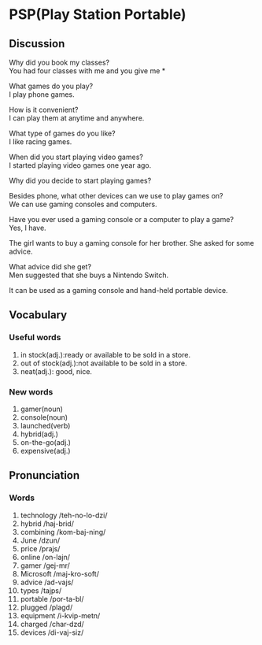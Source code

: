 # PSP(Play Station Portable)
## Discussion
Why did you book my classes?  
You had four classes with me and you give me * 

What games do you play?  
I play phone games.  

How is it convenient?  
I can play them at anytime and anywhere.  

What type of games do you like?  
I like racing games.  

When did you start playing video games?  
I started playing video games one year ago.  

Why did you decide to start playing games?  

Besides phone, what other devices can we use to play games on?  
We can use gaming consoles and computers.  

Have you ever used a gaming console or a computer to play a game?  
Yes, I have.  

The girl wants to buy a gaming console for her brother. She asked for some advice.   

What advice did she get?  
Men suggested that she buys a Nintendo Switch.  

It can be used as a gaming console and hand-held portable device.  


## Vocabulary
### Useful words
1. in stock(adj.):ready or available to be sold in a store.
1. out of stock(adj.):not available to be sold in a store.  
1. neat(adj.): good, nice.

### New words
1. gamer(noun)
1. console(noun)
1. launched(verb)
1. hybrid(adj.)
1. on-the-go(adj.)
1. expensive(adj.)

## Pronunciation
### Words
1. technology /teh-no-lo-dzi/
1. hybrid /haj-brid/
1. combining /kom-baj-ning/
1. June /dzun/
1. price /prajs/
1. online /on-lajn/
1. gamer /gej-mr/
1. Microsoft /maj-kro-soft/
1. advice /ad-vajs/
1. types /tajps/  
1. portable /por-ta-bl/
1. plugged /plagd/
1. equipment /i-kvip-metn/
1. charged /char-dzd/
1. devices /di-vaj-siz/
